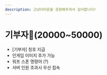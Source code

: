 ```yaml
---
description: 고냥이타운을 응원해주셔서 감사합니다!
---
```


# 기부자💸(20000\~50000)

* \[기부자] 칭호 지급
* 인게임 이미지 추가 가능
* &#x20;워프 스폰 명령어 (?)&#x20;
* 서버 인원 초과시 우선 접속&#x20;
